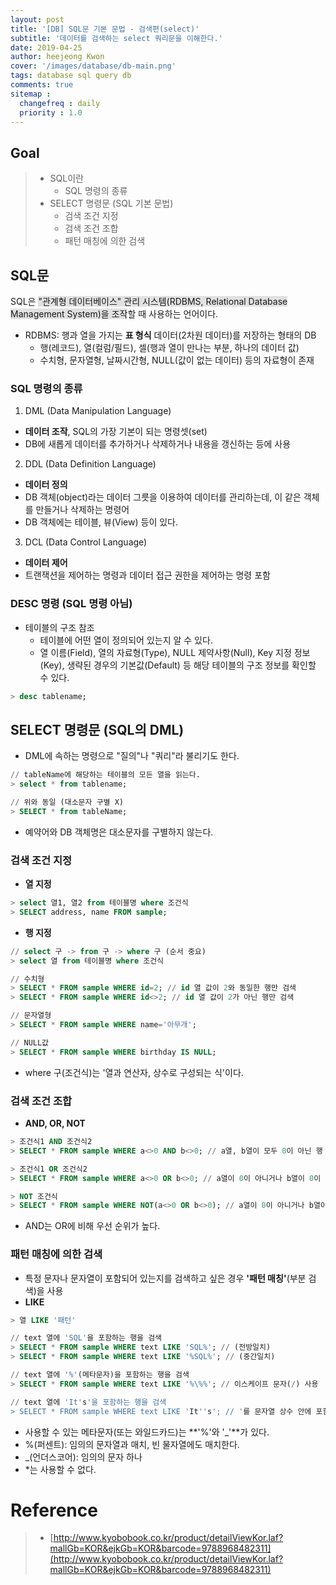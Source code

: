 ```yaml
---
layout: post
title: '[DB] SQL문 기본 문법 - 검색편(select)'
subtitle: '데이터를 검색하는 select 쿼리문을 이해한다.'
date: 2019-04-25
author: heejeong Kwon
cover: '/images/database/db-main.png'
tags: database sql query db
comments: true
sitemap :
  changefreq : daily
  priority : 1.0
---
```


## Goal
> - SQL이란
>   - SQL 명령의 종류
> - SELECT 명령문 (SQL 기본 문법)
>   - 검색 조건 지정
>   - 검색 조건 조합
>   - 패턴 매칭에 의한 검색 

 
## SQL문
SQL은 <span style="background-color: #e1e1e1">"관계형 데이터베이스" 관리 시스템(RDBMS, Relational Database Management System)을 조작</span>할 때 사용하는 언어이다.
- RDBMS: 행과 열을 가지는 **표 형식** 데이터(2차원 데이터)를 저장하는 형태의 DB
  - 행(레코드), 열(컬럼/필드), 셀(행과 열이 만나는 부분, 하나의 데이터 값)
  - 수치형, 문자열형, 날짜시간형, NULL(값이 없는 데이터) 등의 자료형이 존재 

### SQL 명령의 종류
1. DML (Data Manipulation Language)
  - **데이터 조작**, SQL의 가장 기본이 되는 명령셋(set)
  - DB에 새롭게 데이터를 추가하거나 삭제하거나 내용을 갱신하는 등에 사용
2. DDL (Data Definition Language)
  - **데이터 정의**
  - DB 객체(object)라는 데이터 그릇을 이용하여 데이터를 관리하는데, 이 같은 객체를 만들거나 삭제하는 명령어
  - DB 객체에는 테이블, 뷰(View) 등이 있다.
3. DCL (Data Control Language)
  - **데이터 제어**
  - 트랜잭션을 제어하는 명령과 데이터 접근 권한을 제어하는 명령 포함

### DESC 명령 (SQL 명령 아님)
- 테이블의 구조 참조
  - 테이블에 어떤 열이 정의되어 있는지 알 수 있다.
  - 열 이름(Field), 열의 자료형(Type), NULL 제약사항(Null), Key 지정 정보(Key), 생략된 경우의 기본값(Default) 등 해당 테이블의 구조 정보를 확인할 수 있다.

```sql
> desc tablename;
```

## SELECT 명령문 (SQL의 DML)
- DML에 속하는 명령으로 "질의"나 "쿼리"라 불리기도 한다.

```sql
// tableName에 해당하는 테이블의 모든 열을 읽는다.
> select * from tablename;

// 위와 동일 (대소문자 구별 X)
> SELECT * from tableName;
```
  - 예약어와 DB 객체명은 대소문자를 구별하지 않는다.

### 검색 조건 지정
- **열 지정**

```sql
> select 열1, 열2 from 테이블명 where 조건식
> SELECT address, name FROM sample;
```

- **행 지정**

```sql
// select 구 -> from 구 -> where 구 (순서 중요)
> select 열 from 테이블명 where 조건식

// 수치형
> SELECT * FROM sample WHERE id=2; // id 열 값이 2와 동일한 행만 검색
> SELECT * FROM sample WHERE id<>2; // id 열 값이 2가 아닌 행만 검색

// 문자열형
> SELECT * FROM sample WHERE name='아무개'; 

// NULL값
> SELECT * FROM sample WHERE birthday IS NULL;
```
  - where 구(조건식)는 '열과 연산자, 상수로 구성되는 식'이다.

### 검색 조건 조합 
- **AND, OR, NOT**

```sql
> 조건식1 AND 조건식2
> SELECT * FROM sample WHERE a<>0 AND b<>0; // a열, b열이 모두 0이 아닌 행 검색

> 조건식1 OR 조건식2
> SELECT * FROM sample WHERE a<>0 OR b<>0; // a열이 0이 아니거나 b열이 0이 아닌 행 검색

> NOT 조건식
> SELECT * FROM sample WHERE NOT(a<>0 OR b<>0); // a열이 0이 아니거나 b열이 0이 아닌 행을 제외한 나머지 행 검색
```
  - AND는 OR에 비해 우선 순위가 높다.

### 패턴 매칭에 의한 검색
- 특정 문자나 문자열이 포함되어 있는지를 검색하고 싶은 경우 **'패턴 매칭'**(부분 검색)을 사용 
- **LIKE** 

```sql
> 열 LIKE '패턴'

// text 열에 'SQL'을 포함하는 행을 검색
> SELECT * FROM sample WHERE text LIKE 'SQL%'; // (전방일치) 
> SELECT * FROM sample WHERE text LIKE '%SQL%'; // (중간일치) 

// text 열에 '%'(메타문자)을 포함하는 행을 검색
> SELECT * FROM sample WHERE text LIKE '%\%%'; // 이스케이프 문자(/) 사용 

// text 열에 'It's'을 포함하는 행을 검색
> SELECT * FROM sample WHERE text LIKE 'It''s'; // '를 문자열 상수 안에 포함할 경우 2개를 연속해서 기술 
```
  - 사용할 수 있는 메타문자(또는 와일드카드)는 **'%'와 '_'**가 있다.
  - %(퍼센트): 임의의 문자열과 매치, 빈 물자열에도 매치한다.
  - _(언더스코어): 임의의 문자 하나
  - *는 사용할 수 없다.


<!-- # 관련된 Post -->


# Reference
> - [http://www.kyobobook.co.kr/product/detailViewKor.laf?mallGb=KOR&ejkGb=KOR&barcode=9788968482311](http://www.kyobobook.co.kr/product/detailViewKor.laf?mallGb=KOR&ejkGb=KOR&barcode=9788968482311)
